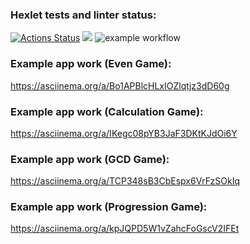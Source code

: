 ### Hexlet tests and linter status:
[![Actions Status](https://github.com/mrmelvin/java-project-lvl1/workflows/hexlet-check/badge.svg)](https://github.com/mrmelvin/java-project-lvl1/actions)
<a href="https://codeclimate.com/github/codeclimate/codeclimate/maintainability"><img src="https://api.codeclimate.com/v1/badges/a99a88d28ad37a79dbf6/maintainability" /></a>
![example workflow](https://github.com/mrmelvin/java-project-lvl1/actions/workflows/build-app.yml/badge.svg)
### Example app work (Even Game):
https://asciinema.org/a/Bo1APBlcHLxIOZlqtjz3dD60g
### Example app work (Calculation Game):
https://asciinema.org/a/IKegc08pYB3JaF3DKtKJdOi6Y
### Example app work (GCD Game):
https://asciinema.org/a/TCP348sB3CbEspx6VrFzSOkIq
### Example app work (Progression Game):
https://asciinema.org/a/kpJQPD5W1vZahcFoGscV2IFEt
